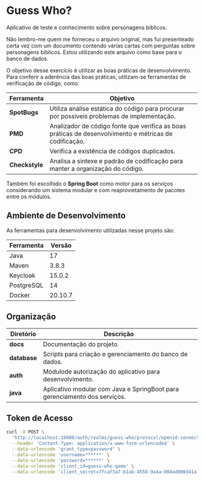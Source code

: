 # Guess Who?

Aplicativo de teste e conhecimento sobre personagens bíblicos.

Não lembro-me quem me forneceu o arquivo original, mas fui presenteado certa vez com um documento contendo várias cartas com perguntas sobre personagens bíblicos. Estou utilizando este arquivo como base para o banco de dados.

O objetivo desse exercício é utilizar as boas práticas de desenvolvimento. Para conferir a aderência das boas práticas, utilizam-se ferramentas de verificação de código, como:

| **Ferramenta** | **Objetivo**                                                                                           |
| -------------- | ------------------------------------------------------------------------------------------------------ |
| **SpotBugs**   | Utiliza análise estática do código para procurar por possíveis problemas de implementação.             |
| **PMD**        | Analizador de código fonte que verifica as boas práticas de desenvolvimento e métricas de codificação. |
| **CPD**        | Verifica a existência de códigos duplicados.                                                           |
| **Checkstyle** | Analisa a sintexe e padrão de codificação para manter a organização do código.                         |

Também foi escolhido o **Spring Boot** como motor para os serviços considerando um sistema modular e com reaprovietamento de pacotes entre os módulos.

## Ambiente de Desenvolvimento

As ferramentas para desenvolvimento utilizadas nesse projeto são:

| **Ferramenta** | **Versão**  |
| -------------- | ----------- |
| Java           | 17          |
| Maven          | 3.8.3       |
| Keycloak       | 15.0.2      |
| PostgreSQL     | 14          |
| Docker         | 20.10.7     |

## Organização

| **Diretório** | **Descrição**                                                             |
| ------------- | ------------------------------------------------------------------------- |
| **docs**      | Documentação do projeto.                                                  |
| **database**  | Scripts para criação e gerenciamento do banco de dados.                   |
| **auth**      | Módulode autorização do aplicativo para desenvolvimento.                  |
| **java**      | Aplicativo modular com Java e SpringBoot para gerenciamento dos serviços. |

## Token de Acesso

```bash
curl -X POST \
  'http://localhost:10000/auth/realms/guess-who/protocol/openid-connect/token' \
  --header 'Content-Type: application/x-www-form-urlencoded' \
  --data-urlencode 'grant_type=password' \
  --data-urlencode 'username=******' \
  --data-urlencode 'password=******' \
  --data-urlencode 'client_id=guess-who-game' \
  --data-urlencode 'client_secret=7fcaf3a7-b1ab-4558-9a4a-004ad800d41a'
```
